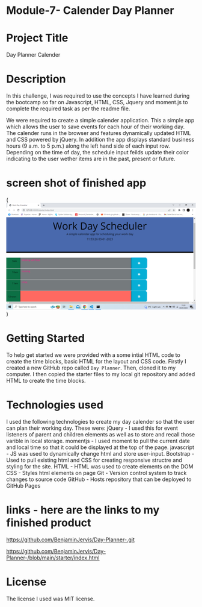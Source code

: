 # Module-7- Calender Day Planner 
 
# Project Title
Day Planner Calender 

# Description
In this challenge, I was required to use the concepts I have learned during the bootcamp so far on Javascript, HTML, CSS, Jquery and moment.js to complete the required task as per the readme file. 

We were required to create a simple calender application. This a simple app which allows the user to save events for each hour of their working day. The calender runs in the browser and features dynamically updated HTML and CSS powered by jQuery. In addition the app displays standard business hours (9 a.m. to 5 p.m.) along the left hand side of each input row. Depending on the time of day, the schedule input feilds update their color indicating to the user wether items are in the past, present or future.

# screen shot of finished app  

(![Alt text](day%20planner.png))

# Getting Started
To help get started we were provided with a some intial HTML code to create the time blocks, basic HTML for the layout and CSS code. 
Firstly I created a new GitHub repo called `Day Planner`. Then, cloned it to my computer. I then copied the starter files to my local git repository and added HTML to create the time blocks.

# Technologies used 
I used the following technologies to create my day calender so that the user can plan their working day. These were: 
jQuery - I used this for event listeners of parent and children elements as well as to store and recall those varible in local storage.
momentjs - I used moment to pull the current date and local time so that it could be displayed at the top of the page.
javascript - JS was used to dynamically change html and store user-input.
Bootstrap - Used to pull existing html and CSS for creating responsive structre and styling for the site.
HTML - HTML was used to create elements on the DOM
CSS - Styles html elements on page
Git - Version control system to track changes to source code
GitHub - Hosts repository that can be deployed to GitHub Pages

# links - here are the links to my finished product 
https://github.com/BenjaminJervis/Day-Planner-.git

https://github.com/BenjaminJervis/Day-Planner-/blob/main/starter/index.html


# License 
The license I used was MIT license. 